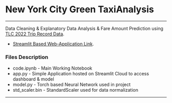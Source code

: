 # New York City Green TaxiAnalysis
___
Data Cleaning & Explanatory Data Analysis & Fare Amount Prediction using [TLC 2022 Trip Record Data](https://www.nyc.gov/site/tlc/about/tlc-trip-record-data.page).
* [Streamlit Based Web-Application Link](https://lukabarbakadze-nyc-green-taxi-analysis-app-ynn7qc.streamlit.app/).

### Files Description
* code.ipynb - Main Working Notebook
* app.py - Simple Application hosted on Streamlit Cloud to access dashboard & model
* model.py - Torch based Neural Network used in project
* std_scaler.bin - StandardScaler used for data normalization
___

